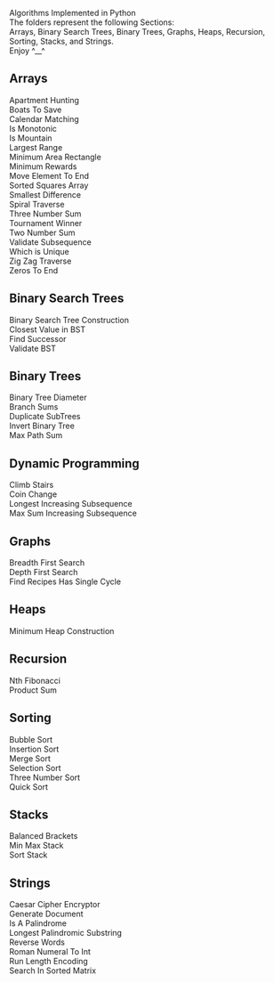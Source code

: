 Algorithms Implemented in Python  
The folders represent the following Sections:  
Arrays, Binary Search Trees, Binary Trees, Graphs, Heaps, Recursion, Sorting, Stacks, and Strings.  
Enjoy ^__^  

## Arrays  
Apartment Hunting  
Boats To Save  
Calendar Matching  
Is Monotonic  
Is Mountain  
Largest Range  
Minimum Area Rectangle  
Minimum Rewards  
Move Element To End  
Sorted Squares Array  
Smallest Difference  
Spiral Traverse  
Three Number Sum  
Tournament Winner  
Two Number Sum  
Validate Subsequence  
Which is Unique  
Zig Zag Traverse    
Zeros To End  

## Binary Search Trees  
Binary Search Tree Construction  
Closest Value in BST   
Find Successor  
Validate BST  

## Binary Trees  
Binary Tree Diameter  
Branch Sums  
Duplicate SubTrees  
Invert Binary Tree  
Max Path Sum  

## Dynamic Programming  
Climb Stairs  
Coin Change  
Longest Increasing Subsequence  
Max Sum Increasing Subsequence  

## Graphs  
Breadth First Search  
Depth First Search  
Find Recipes
Has Single Cycle  

## Heaps  
Minimum Heap Construction  

## Recursion  
Nth Fibonacci  
Product Sum  

## Sorting  
Bubble Sort  
Insertion Sort  
Merge Sort   
Selection Sort  
Three Number Sort  
Quick Sort  

## Stacks  
Balanced Brackets  
Min Max Stack  
Sort Stack  

## Strings  
Caesar Cipher Encryptor  
Generate Document  
Is A Palindrome  
Longest Palindromic Substring  
Reverse Words  
Roman Numeral To Int  
Run Length Encoding  
Search In Sorted Matrix  


